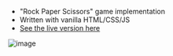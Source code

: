 * "Rock Paper Scissors" game implementation
* Written with vanilla HTML/CSS/JS
* [See the live version here](https://serkancanseven.github.io/rock-paper-scissors/src/)

![image](https://github.com/serkancanseven/rock-paper-scissors/assets/8261847/1164240d-e47f-46a3-abd0-6efac42dc371)
